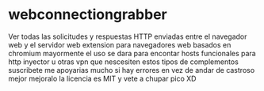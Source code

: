 # webconnectiongrabber
Ver todas las solicitudes y respuestas HTTP enviadas entre el navegador web y el servidor web
extension para navegadores web basados en chromium 
mayormente el uso se dara para encontar hosts funcionales para http inyector u otras vpn que nescesiten estos tipos de complementos 
suscribete me apoyarias mucho
si hay errores en vez de andar de castroso mejor mejoralo la licencia es MIT y vete a chupar pico XD
